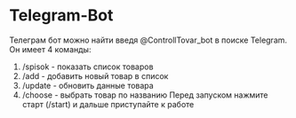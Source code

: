 # Telegram-Bot
Телеграм бот можно найти введя @ControllTovar_bot в поиске Telegram.
Он имеет 4 команды:
1. /spisok - показать список товаров
2. /add - добавить новый товар в список
3. /update - обновить данные товара
4. /choose - выбрать товар по названию
Перед запуском нажмите старт (/start) и дальше приступайте к работе

